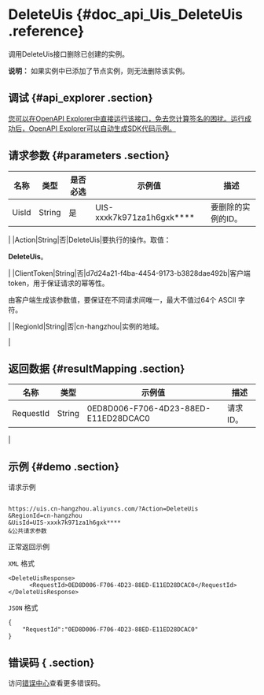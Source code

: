 # DeleteUis {#doc_api_Uis_DeleteUis .reference}

调用DeleteUis接口删除已创建的实例。

**说明：** 如果实例中已添加了节点实例，则无法删除该实例。

## 调试 {#api_explorer .section}

[您可以在OpenAPI Explorer中直接运行该接口，免去您计算签名的困扰。运行成功后，OpenAPI Explorer可以自动生成SDK代码示例。](https://api.aliyun.com/#product=Uis&api=DeleteUis&type=RPC&version=2018-08-21)

## 请求参数 {#parameters .section}

|名称|类型|是否必选|示例值|描述|
|--|--|----|---|--|
|UisId|String|是|UIS-xxxk7k971za1h6gxk\*\*\*\*|要删除的实例的ID。

 |
|Action|String|否|DeleteUis|要执行的操作。取值：

 **DeleteUis**。

 |
|ClientToken|String|否|d7d24a21-f4ba-4454-9173-b3828dae492b|客户端token，用于保证请求的幂等性。

 由客户端生成该参数值，要保证在不同请求间唯一，最大不值过64个 ASCII 字符。

 |
|RegionId|String|否|cn-hangzhou|实例的地域。

 |

## 返回数据 {#resultMapping .section}

|名称|类型|示例值|描述|
|--|--|---|--|
|RequestId|String|0ED8D006-F706-4D23-88ED-E11ED28DCAC0|请求ID。

 |

## 示例 {#demo .section}

请求示例

``` {#request_demo}

https://uis.cn-hangzhou.aliyuncs.com/?Action=DeleteUis
&RegionId=cn-hangzhou
&UisId=UIS-xxxk7k971za1h6gxk****
&公共请求参数

```

正常返回示例

`XML` 格式

``` {#xml_return_success_demo}
<DeleteUisResponse>
      <RequestId>0ED8D006-F706-4D23-88ED-E11ED28DCAC0</RequestId>
</DeleteUisResponse>
```

`JSON` 格式

``` {#json_return_success_demo}
{
	"RequestId":"0ED8D006-F706-4D23-88ED-E11ED28DCAC0"
}
```

## 错误码 { .section}

访问[错误中心](https://error-center.aliyun.com/status/product/Uis)查看更多错误码。

